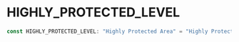 # HIGHLY_PROTECTED_LEVEL

```ts
const HIGHLY_PROTECTED_LEVEL: "Highly Protected Area" = "Highly Protected Area";
```
